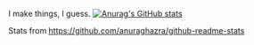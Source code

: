 I make things, I guess. 
[![Anurag's GitHub stats](https://github-readme-stats.vercel.app/api?username=anuraghazra)](https://github.com/anuraghazra/github-readme-stats)

Stats from https://github.com/anuraghazra/github-readme-stats
